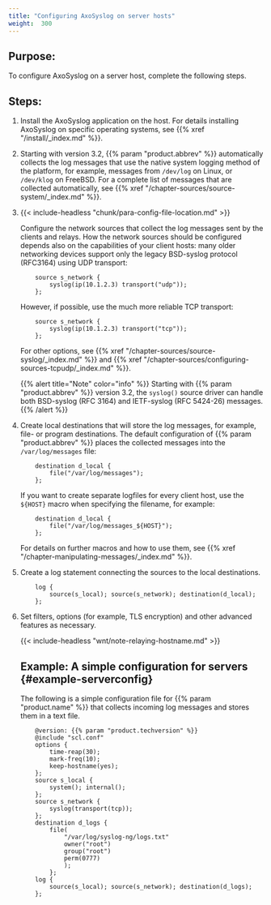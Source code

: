 ```yaml
---
title: "Configuring AxoSyslog on server hosts"
weight:  300
---
```

<!-- DISCLAIMER: This file is based on the syslog-ng Open Source Edition documentation https://github.com/balabit/syslog-ng-ose-guides/commit/2f4a52ee61d1ea9ad27cb4f3168b95408fddfdf2 and is used under the terms of The syslog-ng Open Source Edition Documentation License. The file has been modified by Axoflow. -->


## Purpose:

To configure AxoSyslog on a server host, complete the following steps.



## Steps:

1.  Install the AxoSyslog application on the host. For details installing AxoSyslog on specific operating systems, see {{% xref "/install/_index.md" %}}.

2.  Starting with version 3.2, {{% param "product.abbrev" %}} automatically collects the log messages that use the native system logging method of the platform, for example, messages from `/dev/log` on Linux, or `/dev/klog` on FreeBSD. For a complete list of messages that are collected automatically, see {{% xref "/chapter-sources/source-system/_index.md" %}}.

3.  {{< include-headless "chunk/para-config-file-location.md" >}}
    
    Configure the network sources that collect the log messages sent by the clients and relays. How the network sources should be configured depends also on the capabilities of your client hosts: many older networking devices support only the legacy BSD-syslog protocol (RFC3164) using UDP transport:
    
    ```shell
        source s_network {
            syslog(ip(10.1.2.3) transport("udp"));
        };
    ```
    
    However, if possible, use the much more reliable TCP transport:
    
    ```shell
        source s_network {
            syslog(ip(10.1.2.3) transport("tcp"));
        };
    ```
    
    For other options, see {{% xref "/chapter-sources/source-syslog/_index.md" %}} and {{% xref "/chapter-sources/configuring-sources-tcpudp/_index.md" %}}.
    
    {{% alert title="Note" color="info" %}}
Starting with {{% param "product.abbrev" %}} version 3.2, the `syslog()` source driver can handle both BSD-syslog (RFC 3164) and IETF-syslog (RFC 5424-26) messages.
    {{% /alert %}}

4.  Create local destinations that will store the log messages, for example, file- or program destinations. The default configuration of {{% param "product.abbrev" %}} places the collected messages into the `/var/log/messages` file:
    
    ```shell
        destination d_local {
            file("/var/log/messages");
        };
    ```
    
    If you want to create separate logfiles for every client host, use the `${HOST}` macro when specifying the filename, for example:
    
    ```shell
        destination d_local {
            file("/var/log/messages_${HOST}");
        };
    ```
    
    For details on further macros and how to use them, see {{% xref "/chapter-manipulating-messages/_index.md" %}}.

5.  Create a log statement connecting the sources to the local destinations.
    
    ```shell
        log {
            source(s_local); source(s_network); destination(d_local);
        };
    ```

6.  Set filters, options (for example, TLS encryption) and other advanced features as necessary.
    
    {{< include-headless "wnt/note-relaying-hostname.md" >}}
    
    
    ## Example: A simple configuration for servers {#example-serverconfig}
    
    The following is a simple configuration file for {{% param "product.name" %}} that collects incoming log messages and stores them in a text file.
    
    ```shell
        @version: {{% param "product.techversion" %}}
        @include "scl.conf"
        options {
            time-reap(30);
            mark-freq(10);
            keep-hostname(yes);
        };
        source s_local {
            system(); internal();
        };
        source s_network {
            syslog(transport(tcp));
        };
        destination d_logs {
            file(
                "/var/log/syslog-ng/logs.txt"
                owner("root")
                group("root")
                perm(0777)
                );
            };
        log {
            source(s_local); source(s_network); destination(d_logs);
        };
    ```
    

